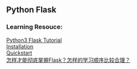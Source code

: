 ## Python Flask

### Learning Resouce: 
[Python3 Flask Tutorial](https://flask.palletsprojects.com/en/1.1.x/tutorial/#tutorial)  
[Installation](https://flask.palletsprojects.com/en/1.1.x/installation/#installation)  
[Quickstart](https://flask.palletsprojects.com/en/1.1.x/quickstart/#quickstarthttps://flask.palletsprojects.com/en/1.1.x/quickstart/#quickstart)  
[怎样才能彻底掌握Flask？怎样的学习顺序比较合理？](https://www.zhihu.com/question/20135205)  
